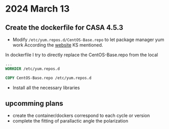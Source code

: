 # 2024 March 13

## Create the dockerfile for CASA 4.5.3

- Modify `/etc/yum.repos.d/CentOS-Base.repo` to let package manager yum work
According the [website](https://cppext.com/?p=1465) KS mentioned.

In dockerfile I try to directly replace the CentOS-Base.repo from the local
```dockerfile
...
WORKDIR /etc/yum.repos.d

COPY CentOS-Base.repo /etc/yum.repos.d
```
- Install all the necessary libraries

## upcomming plans
- create the container/dockers correspond to each cycle or version
- complete the fitting of parallactic angle the polarization
